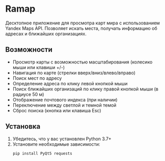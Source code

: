 # Ramap

Десктопное приложение для просмотра карт мира с использованием Yandex Maps API. Позволяет искать места, получать информацию об адресах и ближайших организациях.

## Возможности

- Просмотр карты с возможностью масштабирования (колесико мыши или клавиши +/-)
- Навигация по карте (стрелки вверх/вниз/влево/вправо)
- Поиск мест по адресу
- Определение адреса по клику левой кнопкой мыши
- Поиск ближайших организаций по клику правой кнопкой мыши (в радиусе 50 м)
- Отображение почтового индекса (при наличии)
- Переключение между светлой и темной темой
- Сброс поиска (кнопка или клавиша Esc)

## Установка

1. Убедитесь, что у вас установлен Python 3.7+
2. Установите необходимые зависимости:
   ```bash
   pip install PyQt5 requests
